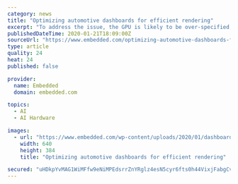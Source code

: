 ```yaml
---
category: news
title: "Optimizing automotive dashboards for efficient rendering"
excerpt: "To address the issue, the GPU is likely to be over-specified, requiring far more horsepower than would ... guiding the evolution of PowerVR’s Graphics Processing Units (GPUs) and advances in AI technologies. This included leading the customer engineering team, which was responsible for delivering and supporting all Imagination’s technology ..."
publishedDateTime: 2020-01-21T18:09:00Z
sourceUrl: "https://www.embedded.com/optimizing-automotive-dashboards-for-efficient-rendering/"
type: article
quality: 24
heat: 24
published: false

provider:
  name: Embedded
  domain: embedded.com

topics:
  - AI
  - AI Hardware

images:
  - url: "https://www.embedded.com/wp-content/uploads/2020/01/dashboard.jpg"
    width: 640
    height: 384
    title: "Optimizing automotive dashboards for efficient rendering"

secured: "uHDkpYvMAG1WiMFfw9eNiMPEdsrrZnYRglz4esN5cyr6fts0h44VixjFabgCvr7SC0gjumK9Jav8U6/R430T2wf9DyB4FlbxD8RCGVEO1y3q5JKP70LoS203iVFQ8VZANgIlhOp8ONQXgA4zRCBYNZZbXFIqwTyVjFN/ZC7TDtFwj9g+WFW8zK97Qtjo88zkxNcbORdVVOwvWN9qhgw/SD/e5ngLkqTdh38CTizPXiHACWyOk2Zg2O0bEDaD/ckz3tohIioZ1LhHYl4eC3F8N4hz5YC4TNSRrB+XRsNcnvkHLLgvbsUIjuEVEopllVaekzSs8gK5Lh/+9tQclZGiFkE7rZCxuH/JV3i7KeBieivTK2BC4KT3XVaY+TT0itiPb/JADPmmAuSPVBg0M7m35gEsCNj2iGMkCRyHG4IY9rrZUJ8ccQD3Q5NtAsJ2vA36J7ihyNBqcD/+DpL6Q6byLA==;JQ1BgnUYCPc41lfHoBLLTw=="
---
```


